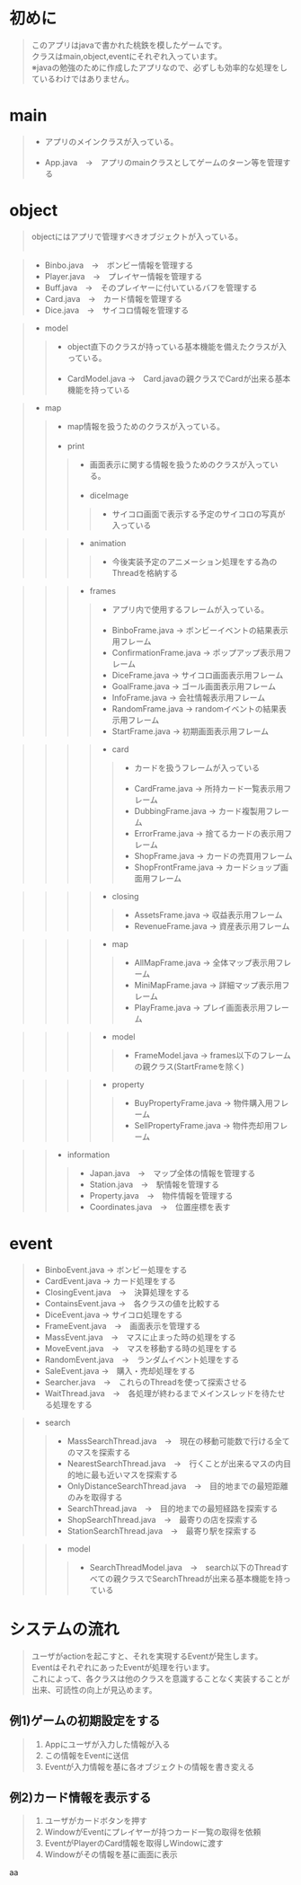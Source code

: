 # 初めに
> このアプリはjavaで書かれた桃鉄を模したゲームです。<br>
> クラスはmain,object,eventにそれぞれ入っています。<br>
> ※javaの勉強のために作成したアプリなので、必ずしも効率的な処理をしているわけではありません。<br>

# main
> * アプリのメインクラスが入っている。<br><br>
> * App.java　→　アプリのmainクラスとしてゲームのターン等を管理する

# object
> objectにはアプリで管理すべきオブジェクトが入っている。<br><br>

> * Binbo.java　→　ボンビー情報を管理する
> * Player.java　→　プレイヤー情報を管理する
> * Buff.java　→　そのプレイヤーに付いているバフを管理する
> * Card.java　→　カード情報を管理する
> * Dice.java　→　サイコロ情報を管理する

> * model
>> * object直下のクラスが持っている基本機能を備えたクラスが入っている。<br><br>
>> * CardModel.java →　Card.javaの親クラスでCardが出来る基本機能を持っている

> * map
>> * map情報を扱うためのクラスが入っている。<br><br>
>> * print
>>> * 画面表示に関する情報を扱うためのクラスが入っている。<br><br>
>>> * diceImage
>>>> * サイコロ画面で表示する予定のサイコロの写真が入っている<br>

>>> * animation
>>>> * 今後実装予定のアニメーション処理をする為のThreadを格納する

>>> * frames
>>>> * アプリ内で使用するフレームが入っている。<br><br>
>>>> * BinboFrame.java → ボンビーイベントの結果表示用フレーム
>>>> * ConfirmationFrame.java → ポップアップ表示用フレーム
>>>> * DiceFrame.java → サイコロ画面表示用フレーム
>>>> * GoalFrame.java → ゴール画面表示用フレーム
>>>> * InfoFrame.java → 会社情報表示用フレーム
>>>> * RandomFrame.java → randomイベントの結果表示用フレーム
>>>> * StartFrame.java → 初期画面表示用フレーム

>>>> * card
>>>>> * カードを扱うフレームが入っている<br><br>
>>>>> * CardFrame.java → 所持カード一覧表示用フレーム
>>>>> * DubbingFrame.java → カード複製用フレーム
>>>>> * ErrorFrame.java → 捨てるカードの表示用フレーム
>>>>> * ShopFrame.java → カードの売買用フレーム
>>>>> * ShopFrontFrame.java → カードショップ画面用フレーム

>>>> * closing
>>>>> * AssetsFrame.java → 収益表示用フレーム
>>>>> * RevenueFrame.java → 資産表示用フレーム

>>>> * map
>>>>> * AllMapFrame.java → 全体マップ表示用フレーム
>>>>> * MiniMapFrame.java → 詳細マップ表示用フレーム
>>>>> * PlayFrame.java → プレイ画面表示用フレーム

>>>> * model
>>>>> * FrameModel.java → frames以下のフレームの親クラス(StartFrameを除く)

>>>> * property
>>>>> * BuyPropertyFrame.java → 物件購入用フレーム
>>>>> * SellPropertyFrame.java → 物件売却用フレーム

>> * information
>>> * Japan.java　→　マップ全体の情報を管理する
>>> * Station.java　→　駅情報を管理する
>>> * Property.java　→　物件情報を管理する
>>> * Coordinates.java　→　位置座標を表す

# event
> * BinboEvent.java → ボンビー処理をする
> * CardEvent.java → カード処理をする
> * ClosingEvent.java　→　決算処理をする
> * ContainsEvent.java →　各クラスの値を比較する
> * DiceEvent.java → サイコロ処理をする
> * FrameEvent.java　→　画面表示を管理する
> * MassEvent.java　→　マスに止まった時の処理をする
> * MoveEvent.java　→　マスを移動する時の処理をする
> * RandomEvent.java　→　ランダムイベント処理をする
> * SaleEvent.java →　購入・売却処理をする
> * Searcher.java　→　これらのThreadを使って探索させる
> * WaitThread.java　→　各処理が終わるまでメインスレッドを待たせる処理をする

> * search
>> * MassSearchThread.java　→　現在の移動可能数で行ける全てのマスを探索する
>> * NearestSearchThread.java　→　行くことが出来るマスの内目的地に最も近いマスを探索する
>> * OnlyDistanceSearchThread.java　→　目的地までの最短距離のみを取得する
>> * SearchThread.java　→　目的地までの最短経路を探索する
>> * ShopSearchThread.java　→　最寄りの店を探索する
>> * StationSearchThread.java　→　最寄り駅を探索する

>> * model
>>> * SearchThreadModel.java　→　search以下のThreadすべての親クラスでSearchThreadが出来る基本機能を持っている

# システムの流れ
> ユーザがactionを起こすと、それを実現するEventが発生します。<br>
> EventはそれぞれにあったEventが処理を行います。<br>
> これによって、各クラスは他のクラスを意識することなく実装することが出来、可読性の向上が見込めます。<br>

## 例1)ゲームの初期設定をする
> 1) Appにユーザが入力した情報が入る
> 2) この情報をEventに送信
> 3) Eventが入力情報を基に各オブジェクトの情報を書き変える

## 例2)カード情報を表示する
> 1) ユーザがカードボタンを押す
> 2) WindowがEventにプレイヤーが持つカード一覧の取得を依頼
> 3) EventがPlayerのCard情報を取得しWindowに渡す
> 4) Windowがその情報を基に画面に表示

aa